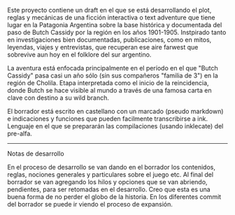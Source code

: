 Este proyecto contiene un draft en el que se está desarrollando el plot, reglas y mecánicas de una ficción interactiva o text adventure que tiene lugar en la Patagonia Argentina sobre la base histórica y documentada del paso de Butch Cassidy por la región en los años 1901-1905. Instpirado tanto en investigaciones bien documentadas, publicaciones, como en mitos, leyendas, viajes y entrevistas, que recuperan ese aire farwest que sobrevive aun hoy en el folklore del sur argentino. 

La aventura está enfocada principalmente en el período en el que "Butch Cassidy" pasa casi un año sólo (sin sus compañeros "familia de 3") en la región de Cholila. Etapa interpretada como el inicio de la reincidencia, donde Butch se hace visible al mundo a través de una famosa carta en clave con destino a su wild branch.   

El borrador está escrito en castellano con un marcado (pseudo markdown) e indicaciones y funciones que pueden facilmente transcribirse a ink. Lenguaje en el que se prepararán las compilaciones (usando inklecate) del pre-alfa.

-----------------------------------
Notas de desarrollo

En el proceso de desarrollo se van dando en el borrador los contenidos, reglas, nociones generales y particulares sobre el juego etc. 
Al final del borrador se van agregando los hilos y opciones que se van abriendo, pendientes, para ser retomadas en el desarrollo. Creo que esta es una buena forma de no perder el globo de la historia. 
En los diferentes commit del borrador se puede ir viendo el proceso de expansión.